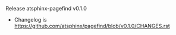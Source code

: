 Release atsphinx-pagefind v0.1.0

- Changelog is https://github.com/atsphinx/pagefind/blob/v0.1.0/CHANGES.rst
